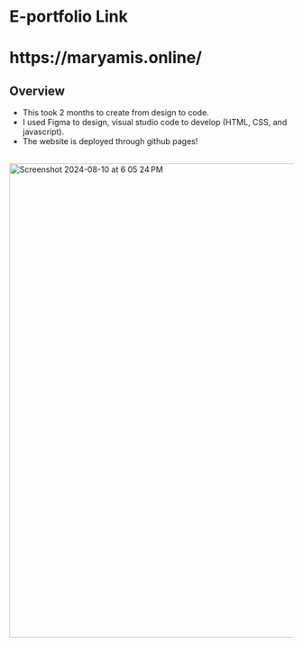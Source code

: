 # E-portfolio Link 
<h1 target="_blank">https://maryamis.online/</h1>

## **Overview**
- This took 2 months to create from design to code. <br>
- I used Figma to design, visual studio code to develop (HTML, CSS, and javascript). <br>
- The website is deployed through github pages! <br>

<br>

<img width="842" alt="Screenshot 2024-08-10 at 6 05 24 PM" src="https://github.com/user-attachments/assets/13b549de-1930-4a67-aed4-27e0cff56b4f">
